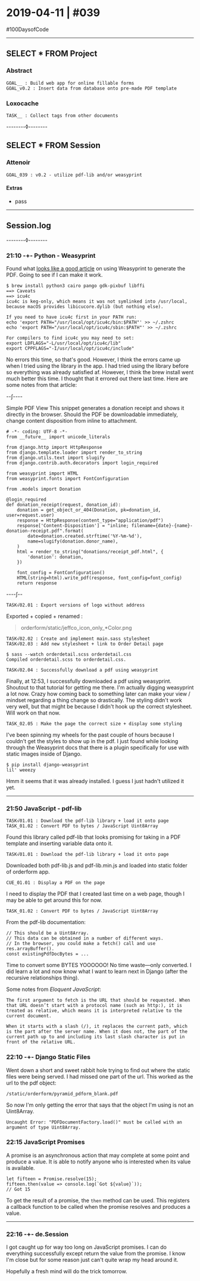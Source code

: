 # 2019-04-11 | #039

#100DaysofCode

---

## SELECT * FROM Project

### Abstract

    GOAL__ : Build web app for online fillable forms  
    GOAL_v0.2 : Insert data from database onto pre-made PDF template  

### Loxocache

    TASK__ : Collect tags from other documents  

--------◊--------

## SELECT * FROM Session

### Attenoir

    GOAL_039 : v0.2 - utilize pdf-lib and/or weasyprint  

#### Extras

- pass

---

## Session.log

--------◊--------

### 21:10 -+- Python - Weasyprint

Found what [looks like a good article](https://dev.to/djangotricks/how-to-create-pdf-documents-with-django-in-2019-5gb9) on using Weasyprint to generate the PDF. Going to see if I can make it work.

    $ brew install python3 cairo pango gdk-pixbuf libffi
    ==> Caveats
    ==> icu4c
    icu4c is keg-only, which means it was not symlinked into /usr/local,
    because macOS provides libicucore.dylib (but nothing else).

    If you need to have icu4c first in your PATH run:
    echo 'export PATH="/usr/local/opt/icu4c/bin:$PATH"' >> ~/.zshrc
    echo 'export PATH="/usr/local/opt/icu4c/sbin:$PATH"' >> ~/.zshrc

    For compilers to find icu4c you may need to set:
    export LDFLAGS="-L/usr/local/opt/icu4c/lib"
    export CPPFLAGS="-I/usr/local/opt/icu4c/include"

No errors this time, so that's good. However, I think the errors came up when I tried using the library in the app. I had tried using the library before so everything was already satisfied af. However, I think the brew install went much better this time. I thought that it errored out there last time. Here are some notes from that article:

--∫----

Simple PDF View
This snippet generates a donation receipt and shows it directly in the browser. Should the PDF be downloadable immediately, change content disposition from inline to attachment.

    # -*- coding: UTF-8 -*-
    from __future__ import unicode_literals

    from django.http import HttpResponse
    from django.template.loader import render_to_string
    from django.utils.text import slugify
    from django.contrib.auth.decorators import login_required

    from weasyprint import HTML
    from weasyprint.fonts import FontConfiguration

    from .models import Donation

    @login_required
    def donation_receipt(request, donation_id):
        donation = get_object_or_404(Donation, pk=donation_id, user=request.user)
        response = HttpResponse(content_type="application/pdf")
        response['Content-Disposition'] = "inline; filename={date}-{name}-donation-receipt.pdf".format(
            date=donation.created.strftime('%Y-%m-%d'),
            name=slugify(donation.donor_name),
        )
        html = render_to_string("donations/receipt_pdf.html", {
            'donation': donation,
        })

        font_config = FontConfiguration()
        HTML(string=html).write_pdf(response, font_config=font_config)
        return response

----∫--

    TASK√02.01 : Export versions of logo without address  

Exported + copied + renamed :
> orderform/static/jeffco_icon_only_*Color.png

    TASK√02.02 : Create and implement main.sass stylesheet
    TASK√02.03 : Add new stylesheet + link to Order Detail page  

    $ sass --watch orderdetail.scss orderdetail.css
    Compiled orderdetail.scss to orderdetail.css.

    TASK√02.04 : Successfully download a pdf using weasyprint  

Finally, at 12:53, I successfully downloaded a pdf using weasyprint. Shoutout to that tutorial for getting me there. I'm actually digging weasyprint a lot now. Crazy how coming back to something later can make your view / mindset regarding a thing change so drastically. The styling didn't work very well, but that might be because I didn't hook up the correct stylesheet. Will work on that now.

    TASK_02.05 : Make the page the correct size + display some styling  

I've been spinning my wheels for the past couple of hours because I couldn't get the styles to show up in the pdf. I just found while looking through the Weasyprint docs that there is a plugin specifically for use with static images inside of Django.

    $ pip install django-weasyprint
    lil' weeezy

Hmm it seems that it was already installed. I guess I just hadn't utilized it yet.

---

### 21:50 JavaScript - pdf-lib

    TASK√01.01 : Download the pdf-lib library + load it onto page  
    TASK_01.02 : Convert PDF to bytes / JavaScript Uint8Array  

Found this library called pdf-lib that looks promising for taking in a PDF template and inserting variable data onto it.

    TASK√01.01 : Download the pdf-lib library + load it onto page  

Downloaded both pdf-lib.js and pdf-lib.min.js and loaded into static folder of orderform app.

    CUE_01.01 : Display a PDF on the page  

I need to display the PDF that I created last time on a web page, though I may be able to get around this for now.

    TASK_01.02 : Convert PDF to bytes / JavaScript Uint8Array  

From the pdf-lib documentation:

    // This should be a Uint8Array.
    // This data can be obtained in a number of different ways.
    // In the browser, you could make a fetch() call and use res.arrayBuffer().
    const existingPdfDocBytes = ...

Time to convert some BYTES YOOOOOO! No time waste—only converted. I did learn a lot and now know what I want to learn next in Django (after the recursive relationships thing).

Some notes from *Eloquent JavaScript*:

    The first argument to fetch is the URL that should be requested. When that URL doesn’t start with a protocol name (such as http:), it is treated as relative, which means it is interpreted relative to the current document.

    When it starts with a slash (/), it replaces the current path, which is the part after the server name. When it does not, the part of the current path up to and including its last slash character is put in front of the relative URL.

### 22:10 -+- Django Static Files

Went down a short and sweet rabbit hole trying to find out where the static files were being served. I had missed one part of the url. This worked as the url to the pdf object:

    /static/orderform/pyramid_pdform_blank.pdf

So now I'm only getting the error that says that the object I'm using is not an Uint8Array.

    Uncaught Error: "PDFDocumentFactory.load()" must be called with an argument of type Uint8Array.

### 22:15 JavaScript Promises

A promise is an asynchronous action that may complete at some point and produce a value. It is able to notify anyone who is interested when its value is available.

    let fifteen = Promise.resolve(15);
    fifteen.then(value => console.log(`Got ${value}`));
    // Got 15

To get the result of a promise, the `then` method can be used. This registers a callback function to be called when the promise resolves and produces a value.

---

### 22:16 -+- de.Session

I got caught up for way too long on JavaScript promises. I can do everything successfully except return the value from the promise. I know I'm close but for some reason just can't quite wrap my head around it.

Hopefully a fresh mind will do the trick tomorrow.
